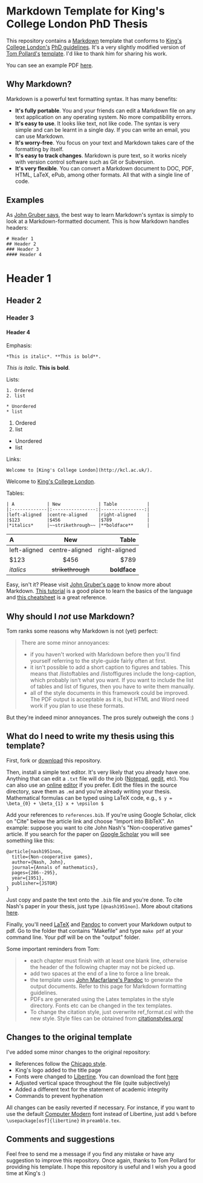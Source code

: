 # Markdown Template for King's College London PhD Thesis

This repository contains a [Markdown](http://en.wikipedia.org/wiki/Markdown) template that conforms to [King's College London's](http://kcl.ac.uk/) [PhD guidelines](http://www.kcl.ac.uk/sspp/departments/politicaleconomy/For-Current-Students/PhD-Handbook-2014-15.pdf). It's a very slightly modified version of [Tom Pollard's](http://tomp.io/) [template](https://github.com/tompollard/phd_thesis_markdown). I'd like to thank him for sharing his work.

You can see an example PDF [here](https://github.com/danilofreire/kcl-thesis-template-markdown/blob/master/output/thesis.pdf). 

## Why Markdown?

Markdown is a powerful text formatting syntax. It has many benefits:

* **It's fully portable**. You and your friends can edit a Markdown file on any text application on any operating system. No more compatibility errors.
* **It's easy to use**. It looks like text, not like code. The syntax is very simple and can be learnt in a single day. If you can write an email, you can use Markdown.
* **It's worry-free**. You focus on your text and Markdown takes care of the formatting by itself. 
* **It's easy to track changes**. Markdown is pure text, so it works nicely with version control software such as Git or Subversion.
* **It's very flexible**. You can convert a Markdown document to DOC, PDF, HTML, LaTeX, ePub, among other formats. All that with a single line of code.

## Examples

As [John Gruber says](http://daringfireball.net/projects/markdown/), the best way to learn Markdown's syntax is simply to look at a Markdown-formatted document. This is how Markdown handles headers:

````
# Header 1
## Header 2
### Header 3
#### Header 4
````
# Header 1
## Header 2
### Header 3
#### Header 4

Emphasis:

````
*This is italic*. **This is bold**. 
````
*This is italic*. **This is bold**. 

Lists:

````
1. Ordered
2. list

* Unordered
* list
````
1. Ordered
2. list

* Unordered
* list

Links:

````
Welcome to [King's College London](http://kcl.ac.uk/).
````

Welcome to [King's College London](http://kcl.ac.uk/).

Tables:

````
| A            | New              | Table           |
|:-------------|:----------------:|----------------:|
|left-aligned  |centre-aligned    |right-aligned    |
|$123          |$456              |$789             |
|*italics*     |~~strikethrough~~ |**boldface**     |

````

| A            | New              | Table           |
|:-------------|:----------------:|----------------:|
|left-aligned  |centre-aligned    |right-aligned    |
|$123          |$456              |$789             |
|*italics*     |~~strikethrough~~ |**boldface**     |

Easy, isn't it? Please visit [John Gruber's page](http://daringfireball.net/projects/markdown/) to know more about Markdown. [This tutorial](http://markdowntutorial.com/) is a good place to learn the basics of the language and [this cheatsheet](https://github.com/adam-p/markdown-here/wiki/Markdown-Cheatsheet) is a great reference.

## Why should I *not* use Markdown?

Tom ranks some reasons why Markdown is not (yet) perfect:

> There are some minor annoyances:
> - if you haven't worked with Markdown before then you'll find yourself referring to the style-guide fairly often at first.
> - it isn't possible to add a short caption to figures and tables. This means that /listoftables and /listoffigures include the long-caption, which probably isn't what you want. If you want to include the list of tables and list of figures, then you have to write them manually.
> - all of the style documents in this framework could be improved. The PDF output is acceptable as it is, but HTML and Word need work if you plan to use these formats.

But they're indeed minor annoyances. The pros surely outweigh the cons :)

## What do I need to write my thesis using this template?

First, fork or [download](https://github.com/danilofreire/kcl-thesis-template-markdown/archive/master.zip) this repository.

Then, install a simple text editor. It's very likely that you already have one. Anything that can edit a `.txt` file will do the job ([Notepad](http://en.wikipedia.org/wiki/Notepad_%28software%29), [gedit](http://en.wikipedia.org/wiki/Gedit), etc). You can also use an [online](https://stackedit.io/) [editor](http://dillinger.io/) if you prefer. Edit the files in the source directory, save them as `.md` and you're already writing your thesis. Mathematical formulas can be typed using LaTeX code, e.g., `$ y = \beta_{0} + \beta_{1} x + \epsilon $`

Add your references to `references.bib`. If you're using Google Scholar, click on "Cite" below the article link and choose "Import into BibTeX". An example: suppose you want to cite John Nash's "Non-cooperative games" article. If you search for the paper on [Google Scholar](http://scholar.google.co.uk/scholar?hl=en&q=john+nash+non-cooperative&btnG=&as_sdt=1%2C5&as_sdtp=) you will see something like this:

````
@article{nash1951non,
  title={Non-cooperative games},
  author={Nash, John},
  journal={Annals of mathematics},
  pages={286--295},
  year={1951},
  publisher={JSTOR}
}
````

Just copy and paste the text onto the `.bib` file and you're done. To cite Nash's paper in your thesis, just type `[@nash1951non]`. More about citations [here](http://stackoverflow.com/questions/13607156/autocomplete-pandoc-style-citations-from-a-bibtex-file-in-emacs).  

Finally, you'll need [LaTeX](http://latex-project.org/ftp.html) and [Pandoc](http://johnmacfarlane.net/pandoc/README.html) to convert your Markdown output to pdf. Go to the folder that contains "Makefile" and type `make pdf` at your command line. Your pdf will be on the "output" folder.

Some important reminders from Tom:

> - each chapter must finish with at least one blank line, otherwise the header of the following chapter may not be picked up.
> - add two spaces at the end of a line to force a line break.
> - the template uses [John Macfarlane's Pandoc](http://johnmacfarlane.net/pandoc/README.html) to generate the output documents. Refer to this page for Markdown formatting guidelines.
> - PDFs are generated using the Latex templates in the style directory. Fonts etc can be changed in the tex templates.
> - To change the citation style, just overwrite ref_format.csl with the new style. Style files can be obtained from [citationstyles.org/](http://citationstyles.org/)

## Changes to the original template

I've added some minor changes to the original repository:

* References follow the [Chicago style](https://owl.english.purdue.edu/owl/resource/717/01/). 
* King's logo added to the title page
* Fonts were changed to [Libertine](http://en.wikipedia.org/wiki/Linux_Libertine). You can download the font [here](http://www.linuxlibertine.org/index.php?id=91&L=1)
* Adjusted vertical space throughout the file (quite subjectively)
* Added a different text for the statement of academic integrity
* Commands to prevent hyphenation

All changes can be easily reverted if necessary. For instance, if you want to use the default [Computer Modern](http://en.wikipedia.org/wiki/Computer_Modern) font instead of Libertine, just add `%` before `\usepackage[osf]{libertine}` in `preamble.tex`.

## Comments and suggestions

Feel free to send me a message if you find any mistake or have any suggestion to improve this repository. Once again, thanks to Tom Pollard for providing his template. I hope this repository is useful and I wish you a good time at King's :)
